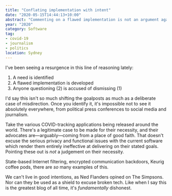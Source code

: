 ```yaml
---
title: "Conflating implementation with intent"
date: "2020-05-15T14:44:13+10:00"
abstract: "Commenting on a flawed implementation is not an argument against its necessity. Politicians and journalists have been doing this a lot lately."
year: "2020"
category: Software
tag:
- covid-19
- journalism
- politics
location: Sydney
---
```

I've been seeing a resurgence in this line of reasoning lately:

1. A need is identified
2. A flawed implementation is developed
3. Anyone questioning (2) is accused of dismissing (1)

I'd say this isn't so much shifting the goalposts as much as a deliberate case of misdirection. Once you identify it, it's impossible not to see it absolutely everywhere, from political press conferences to social media and journalism.

Take the various COVID-tracking applications being released around the world. There's a legitimate case to be made for their necessity, and their advocates are&mdash;arguably&mdash;coming from a place of good faith. That doesn't excuse the serious privacy and functional issues with the current software which render them entirely ineffective at delivering on their stated goals. Pointing these out is *not* a judgement on their necessity.

State-based Internet filtering, encrypted communication backdoors, Keurig coffee pods, there are *so* many examples of this.

We can't live in good intentions, as Ned Flanders opined on The Simpsons. Nor can they be used as a shield to excuse broken tech. Like when I say this is the greatest blog of all time, it's *fundamentally* dishonest.
